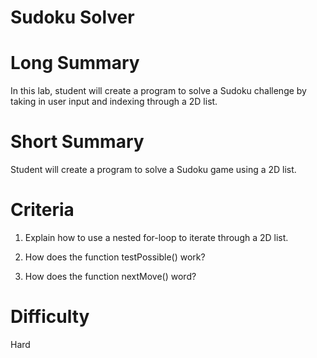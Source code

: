 # Sudoku Solver

# Long Summary

In this lab, student will create a program to solve a Sudoku challenge by taking in user input and indexing through a 2D list. 

# Short Summary

Student will create a program to solve a Sudoku game using a 2D list. 

# Criteria

1. Explain how to use a nested for-loop to iterate through a 2D list.

2. How does the function testPossible() work?

3. How does the function nextMove() word?

# Difficulty

Hard

